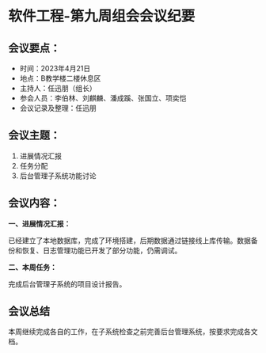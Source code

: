 # 软件工程-第九周组会会议纪要

## 会议要点：

- 时间：2023年4月21日
- 地点：B教学楼二楼休息区
- 主持人：任迅朋（组长）
- 参会人员：李伯林、刘麒麟、潘成蹊、张国立、项奕恺
- 会议记录及整理：任迅朋

## 会议主题：

1. 进展情况汇报
2. 任务分配
3. 后台管理子系统功能讨论

## 会议内容：

**一、进展情况汇报：**

已经建立了本地数据库，完成了环境搭建，后期数据通过链接线上库传输。数据备份和恢复、日志管理功能已开发了部分功能，仍需调试。

**二、本周任务：**

完成后台管理子系统的项目设计报告。

## 会议总结

本周继续完成各自的工作，在子系统检查之前完善后台管理系统，按要求完成各文档。
